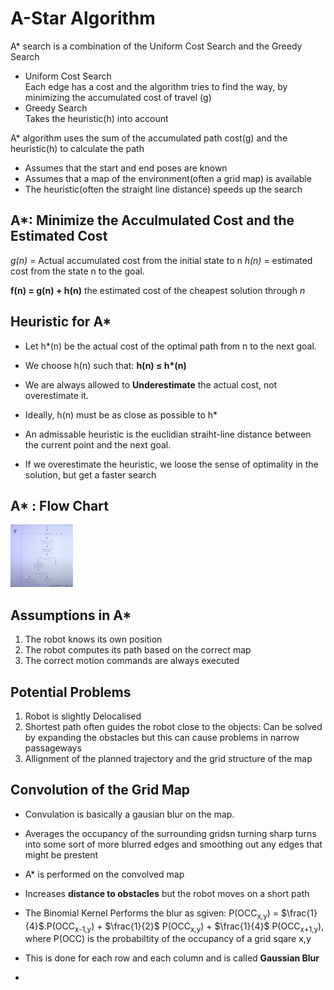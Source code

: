 # A-Star Algorithm
A* search is a combination of the Uniform Cost Search and the Greedy Search
- Uniform Cost Search  
    Each edge has a cost and the algorithm tries to find the way, by minimizing the accumulated cost of travel (g)
- Greedy Search  
    Takes the heuristic(h) into account

A* algorithm uses the sum of the accumulated path cost(g) and the heuristic(h) to calculate the path

- Assumes that the start and end poses are known
- Assumes that a map of the environment(often a grid map) is available
- The heuristic(often the straight line distance) speeds up the search

## A*: Minimize the Acculmulated Cost and the Estimated Cost

*g(n)* = Actual accumulated cost from the initial state to n
*h(n)* = estimated cost from the state n to the goal.

**f(n) = g(n) + h(n)** the estimated cost of the cheapest solution through *n*

## Heuristic for A*

- Let h*(n) be the actual cost of the optimal path from n to the next goal.

- We choose h(n) such that: **h(n) $\leq$ h\*(n)**

- We are always allowed to **Underestimate** the actual cost, not overestimate it.

- Ideally, h(n) must be as close as possible to h*

- An admissable heuristic is the euclidian straiht-line distance between the current point and the next goal.

- If we overestimate the heuristic, we loose the sense of optimality in the solution, but get a faster search 

## A* : Flow Chart
<img src="WEEK 2\A-Star\A Star Flow Chart.png" style="height: 100px; width:100px;"/>

## Assumptions in A*
1. The robot knows its own position
2. The robot computes its path based on the correct map
3. The correct motion commands are always executed

## Potential Problems

1. Robot is slightly Delocalised
2. Shortest path often guides the robot close to the objects: Can be solved by expanding the obstacles but this can cause problems in narrow passageways
3. Allignment of the planned trajectory and the grid structure of the map

## Convolution of the Grid Map

- Convulation is basically a gausian blur on the map.
- Averages the occupancy of the surrounding gridsn turning sharp turns into some sort of more blurred edges and smoothing out any edges that might be prestent
- A* is performed on the convolved map
- Increases **distance to obstacles** but the robot moves on a short path

- The Binomial Kernel Performs the blur as sgiven:
P(OCC<sub>x,y</sub>) = $\frac{1}{4}$.P(OCC<sub>x-1,y</sub>) + $\frac{1}{2}$ P(OCC<sub>x,y</sub>) + $\frac{1}{4}$ P(OCC<sub>x+1,y</sub>), where P(OCC) is the probabiltity of the occupancy of a grid sqare x,y
- This is done for each row and each column and is called **Gaussian Blur**
- 




